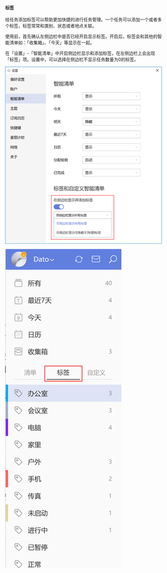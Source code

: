#### 标签

给任务添加标签可以帮助更加快捷的进行任务管理。一个任务可以添加一个或者多个标签，标签常常和类别、状态或者地点关联。

使用前，首先确认左侧边栏中是否已经开启显示标签。开启后，标签会和其他的智能清单如：「收集箱」、「今天」等显示在一起。

在「设置」-「智能清单」中开启侧边栏显示和添加标签，在左侧边栏上会出现「标签」项。设置中，可以选择在侧边栏不显示任务数量为0的标签。

![wintag1](../images/Windows/pasted%20image%200%203.png)

![wintag2](../images/Windows/pasted%20image%200%204.png)


